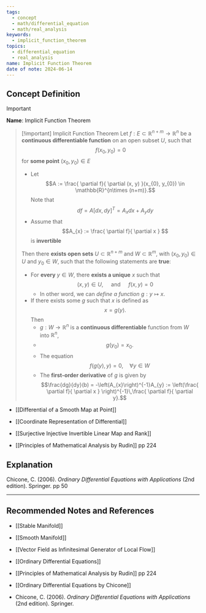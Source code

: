 ```yaml
---
tags:
  - concept
  - math/differential_equation
  - math/real_analysis
keywords:
  - implicit_function_theorem
topics:
  - differential_equation
  - real_analysis
name: Implicit Function Theorem
date of note: 2024-06-14
---
```


## Concept Definition

>[!important]
>**Name**: Implicit Function Theorem

>[!important] Implicit Function Theorem
>Let $f: E\subset \mathbb{R}^{n+m} \to \mathbb{R}^{n}$ be a **continuous differentiable function** on an open subset $U$, such that $$f(x_{0}, y_{0}) = 0$$ for **some point** $(x_{0}, y_{0})\in E$ 
>- Let $$A := \frac{ \partial f}{ \partial (x, y) }(x_{0}, y_{0})  \in \mathbb{R}^{n\times (n+m)}.$$ Note that $$df = A\left[dx, dy\right]^{T} = A_{x}dx + A_{y}dy$$
>- Assume that $$A_{x} := \frac{ \partial f}{ \partial x } $$ is **invertible**
>
>Then there **exists open sets** $U \subset \mathbb{R}^{n+m}$ and $W \subset \mathbb{R}^{m}$, with $(x_{0}, y_{0}) \in U$ and $y_{0}\in W$, such that the following statements are **true**:
>- For **every** $y\in W$,  there **exists a unique** $x$ such that $$(x,y)\in U, \quad \text{ and }\quad f(x, y) = 0$$
>	- In other word, we can *define a function* $g: y \mapsto x$.
>- If there exists some $g$ such that $x$ is defined as $$x = g(y).$$ Then 
>	- $g: W \to \mathbb{R}^{n}$ is a **continuous differentiable** function from $W$ into $\mathbb{R}^{n}$, 
>	- $$g(y_{0}) = x_{0}.$$
>	- The equation $$f(g(y), y) = 0,\quad \forall y\in W$$
>	- The **first-order derivative** of $g$ is given by $$\frac{dg}{dy}(b) = -\left(A_{x}\right)^{-1}A_{y} := \left(\frac{ \partial f}{ \partial x } \right)^{-1}\,\frac{ \partial f}{ \partial y}.$$

- [[Differential of a Smooth Map at Point]]
- [[Coordinate Representation of Differential]]
- [[Surjective Injective Invertible Linear Map and Rank]]

- [[Principles of Mathematical Analysis by Rudin]] pp 224


## Explanation


Chicone, C. (2006). _Ordinary Differential Equations with Applications_ (2nd edition). Springer. pp 50



-----------
##  Recommended Notes and References

- [[Stable Manifold]]
- [[Smooth Manifold]]

- [[Vector Field as Infinitesimal Generator of Local Flow]]

- [[Ordinary Differential Equations]]


- [[Principles of Mathematical Analysis by Rudin]] pp 224
- [[Ordinary Differential Equations by Chicone]]
- Chicone, C. (2006). _Ordinary Differential Equations with Applications_ (2nd edition). Springer.